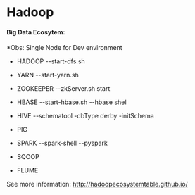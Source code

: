# Hadoop

#### Big Data Ecosytem:
*Obs: Single Node for Dev environment

   * HADOOP
    --start-dfs.sh

  * YARN
    --start-yarn.sh

  * ZOOKEEPER
    --zkServer.sh start

  * HBASE
    --start-hbase.sh
    --hbase shell

  * HIVE
    --schematool -dbType derby -initSchema

  * PIG

  * SPARK
    --spark-shell
    --pyspark

  * SQOOP

  * FLUME

See more information: http://hadoopecosystemtable.github.io/
     

